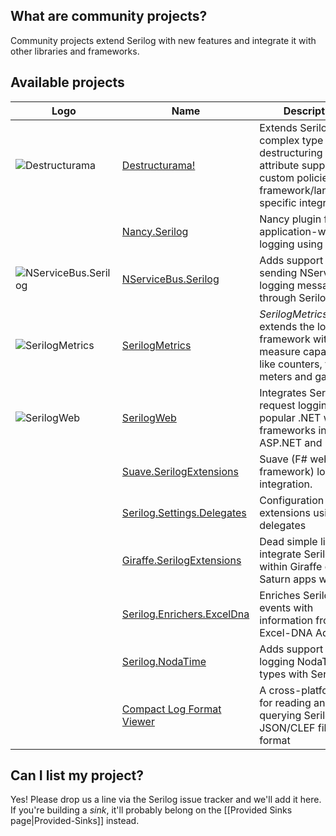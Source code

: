 ## What are community projects?

Community projects extend Serilog with new features and integrate it with other libraries and frameworks.
 
## Available projects

| Logo | Name | Description  |   
|---|---|---|
| ![Destructurama](http://destructurama.github.io/pages/images/destructurama.png) | [Destructurama!](https://github.com/destructurama) | Extends Serilog's complex type destructuring with attribute support, custom policies, and framework/language-specific integrations. |
| | [Nancy.Serilog](https://github.com/Zaid-Ajaj/Nancy.Serilog) | Nancy plugin for application-wide logging using Serilog. |
| ![NServiceBus.Serilog](https://camo.githubusercontent.com/ee07914d618436f3b226f09bf5f9f1c2077b5887/68747470733a2f2f7261772e6769746875622e636f6d2f53696d6f6e43726f70702f4e536572766963654275732e536572696c6f672f6d61737465722f49636f6e732f7061636b6167655f69636f6e2e706e67) | [NServiceBus.Serilog](https://github.com/SimonCropp/NServiceBus.Serilog) | Adds support for sending NServiceBus logging messages through Serilog.  |
| ![SerilogMetrics](https://raw.githubusercontent.com/serilog-metrics/serilog-metrics/master/assets/serilog-metrics-128.png) | [SerilogMetrics](https://github.com/serilog-metrics/serilog-metrics)  | _SerilogMetrics_ extends the logging framework with measure capabilities like counters, timers, meters and gauges. | 
| ![SerilogWeb](http://serilog-web.github.io/pages/images/serilog-web.png) | [SerilogWeb](https://github.com/serilog-web) | Integrates Serilog request logging into popular .NET web app frameworks including ASP.NET and OWIN. |
| | [Suave.SerilogExtensions](https://github.com/Zaid-Ajaj/Suave.SerilogExtensions) | Suave (F# web framework) logging integration. |
| | [Serilog.Settings.Delegates](https://github.com/MV10/serilog-settings-delegates) | Configuration extensions using delegates |
| | [Giraffe.SerilogExtensions](https://github.com/Zaid-Ajaj/Giraffe.SerilogExtensions) | Dead simple library to integrate Serilog within Giraffe or Saturn apps with F# |
| | [Serilog.Enrichers.ExcelDna](https://github.com/caioproiete/serilog-enrichers-exceldna/) | Enriches Serilog events with information from your Excel-DNA Add-in.|
| | [Serilog.NodaTime](https://github.com/kingboyk/Serilog.NodaTime) | Adds support for logging NodaTime types with Serilog |
| | [Compact Log Format Viewer](https://github.com/warrenbuckley/Compact-Log-Format-Viewer) |  A cross-platform app for reading and querying Serilog's JSON/CLEF file format |

## Can I list my project?

Yes! Please drop us a line via the Serilog issue tracker and we'll add it here. If you're building a _sink_, it'll probably belong on the [[Provided Sinks page|Provided-Sinks]] instead.
  